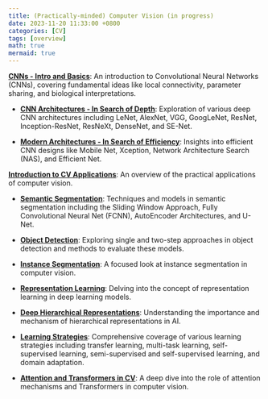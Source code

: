 ```yaml
---
title: (Practically-minded) Computer Vision (in progress)
date: 2023-11-20 11:33:00 +0800
categories: [CV]
tags: [overview]
math: true
mermaid: true 
---
```







**[CNNs - Intro and Basics](#)**: An introduction to Convolutional Neural Networks (CNNs), covering fundamental ideas like local connectivity, parameter sharing, and biological interpretations.

*  **[CNN Architectures - In Search of Depth](#)**: Exploration of various deep CNN architectures including LeNet, AlexNet, VGG, GoogLeNet, ResNet, Inception-ResNet, ResNeXt, DenseNet, and SE-Net.

*  **[Modern Architectures - In Search of Efficiency](#)**: Insights into efficient CNN designs like Mobile Net, Xception, Network Architecture Search (NAS), and Efficient Net.


**[Introduction to CV Applications](#)**: An overview of the practical applications of computer vision.

*  **[Semantic Segmentation](#)**: Techniques and models in semantic segmentation including the Sliding Window Approach, Fully Convolutional Neural Net (FCNN), AutoEncoder Architectures, and U-Net.

*  **[Object Detection](#)**: Exploring single and two-step approaches in object detection and methods to evaluate these models.

*  **[Instance Segmentation](#)**: A focused look at instance segmentation in computer vision.



*  **[Representation Learning](#)**: Delving into the concept of representation learning in deep learning models.

*  **[Deep Hierarchical Representations](#)**: Understanding the importance and mechanism of hierarchical representations in AI.

*  **[Learning Strategies](#)**: Comprehensive coverage of various learning strategies including transfer learning, multi-task learning, self-supervised learning, semi-supervised and self-supervised learning, and domain adaptation.

*  **[Attention and Transformers in CV](#)**: A deep dive into the role of attention mechanisms and Transformers in computer vision.
